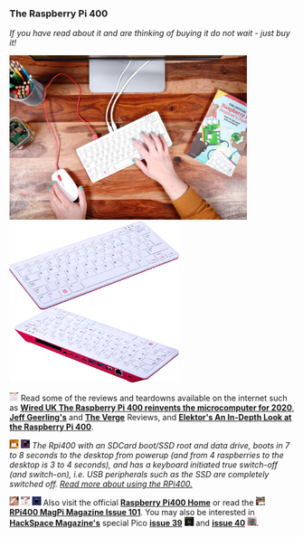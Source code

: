 ### The Raspberry Pi 400 
*If you have read about it and are thinking of buying it do not wait - just buy it!* 
<p align="left">
<img src="images/Image6.jpg" width="420" />
<img src="images/FB.png" width="300" />  
</p>

<img src="images/RPi400TheVergeReview.png" width="16" height="16"/> Read some of the reviews and teardowns available on the internet such as [**Wired UK The Raspberry Pi 400 reinvents the microcomputer for 2020**](https://www.wired.co.uk/article/raspberry-pi-400-review), [**Jeff Geerling's**](https://www.jeffgeerling.com/blog/2020/raspberry-pi-400-teardown-and-review) and [**The Verge**](https://www.theverge.com/2020/11/2/21542278/raspberry-pi-400-keyboard-computer-arm-release-date-news-features) Reviews, and [**Elektor's An In-Depth Look at the Raspberry Pi 400**](https://www.elektormagazine.com/news/raspberry-pi-400-review). 

<img src="images/RPi400-sda2.png" width="16" height="16"/> <img src="images/RPi400-sda2Screen.png" width="16" height="16"/> *The Rpi400 with an SDCard boot/SSD root and data drive, boots in 7 to 8 seconds to the desktop from powerup (and from 4 raspberries to the desktop is 3 to 4 seconds), and has a keyboard initiated true switch-off (and switch-on), i.e. USB peripherals such as the SSD are completely switched off.* [*Read more about using the RPi400.*](RPi400.md) 

<img src="images/image1.jpeg" width="16" height="16"/>  <img src="images/image4.jpeg" width="16" height="16"/>  <img src="images/Pi400-2GHz.png" width="16" height="16"/> Also visit the official [**Raspberry Pi400 Home**](https://www.raspberrypi.org/products/raspberry-pi-400/) or read the <img src="images/Magpi101.png" width="16" height="16"/> [**RPi400 MagPi Magazine Issue 101**](https://magpi.raspberrypi.org/issues/101). You may also be interested in [**HackSpace Magazine's**](https://hackspace.raspberrypi.org) special Pico [**issue 39**](https://hackspace.raspberrypi.org/issues/39) <img src="images/HackspaceFebruary2021.png" width="16" height="16"/> and [**issue 40**](https://hackspace.raspberrypi.org/issues/40) <img src="images/HackspaceMarch2021.png" width="16" height="16"/>.

